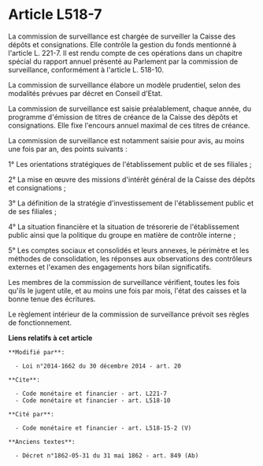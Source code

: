 # Article L518-7

La commission de surveillance est chargée de surveiller la Caisse des dépôts et consignations. Elle contrôle la gestion du
fonds mentionné à l'article L. 221-7. Il est rendu compte de ces opérations dans un chapitre spécial du rapport annuel
présenté au Parlement par la commission de surveillance, conformément à l'article L. 518-10. 

La commission de surveillance élabore un modèle prudentiel, selon des modalités prévues par décret en Conseil d'Etat.

La commission de surveillance est saisie préalablement, chaque année, du programme d'émission de titres de créance de la
Caisse des dépôts et consignations. Elle fixe l'encours annuel maximal de ces titres de créance. 

La commission de surveillance est notamment saisie pour avis, au moins une fois par an, des points suivants : 

1° Les orientations stratégiques de l'établissement public et de ses filiales ; 

2° La mise en œuvre des missions d'intérêt général de la Caisse des dépôts et consignations ; 

3° La définition de la stratégie d'investissement de l'établissement public et de ses filiales ; 

4° La situation financière et la situation de trésorerie de l'établissement public ainsi que la politique du groupe en
matière de contrôle interne ; 

5° Les comptes sociaux et consolidés et leurs annexes, le périmètre et les méthodes de consolidation, les réponses aux
observations des contrôleurs externes et l'examen des engagements hors bilan significatifs. 

Les membres de la commission de surveillance vérifient, toutes les fois qu'ils le jugent utile, et au moins une fois par
mois, l'état des caisses et la bonne tenue des écritures. 

Le règlement intérieur de la commission de surveillance prévoit ses règles de fonctionnement.

**Liens relatifs à cet article**

	**Modifié par**:

	  - Loi n°2014-1662 du 30 décembre 2014 - art. 20

	**Cite**:

	  - Code monétaire et financier - art. L221-7
	  - Code monétaire et financier - art. L518-10

	**Cité par**:

	  - Code monétaire et financier - art. L518-15-2 (V)

	**Anciens textes**:

	  - Décret n°1862-05-31 du 31 mai 1862 - art. 849 (Ab)
